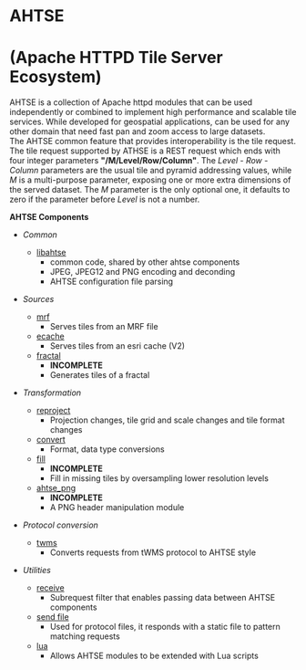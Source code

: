 # AHTSE
# (Apache HTTPD Tile Server Ecosystem)

AHTSE is a collection of Apache httpd modules that can be used independently or combined to implement high performance and scalable tile services.  While developed for geospatial applications, can be used for any other domain that need fast pan and zoom access to large datasets.  
The AHTSE common feature that provides interoperability is the tile request.  The tile request supported by ATHSE is a REST request which ends with four integer parameters **"/M/Level/Row/Column"**.  The _Level - Row - Column_ parameters are the usual tile and pyramid addressing values, while _M_ is a multi-purpose parameter, exposing one or more extra dimensions of the served dataset. The _M_ parameter is the only optional one, it defaults to zero if the parameter before _Level_ is not a number.

**AHTSE Components**

* *Common*
  * [libahtse](https://github.com/lucianpls/libahtse)
    * common code, shared by other ahtse components
    * JPEG, JPEG12 and PNG encoding and deconding
    * AHTSE configuration file parsing
    
* *Sources*
  * [mrf](https://github.com/lucianpls/mod_mrf)
    * Serves tiles from an MRF file
  * [ecache](https://github.com/lucianpls/mod_ecache)
    * Serves tiles from an esri cache (V2)
  * [fractal](https://github.com/lucianpls/mod_fractal_tiles)
    * **INCOMPLETE**
    * Generates tiles of a fractal

* *Transformation*
  * [reproject](https://github.com/lucianpls/mod_reproject)
    * Projection changes, tile grid and scale changes and tile format changes
  * [convert](https://github.com/lucianpls/mod_convert)
    * Format, data type conversions
  * [fill](https://github.com/lucianpls/mod_ahtse_fill)
    * **INCOMPLETE**
    * Fill in missing tiles by oversampling lower resolution levels
  * [ahtse_png](https://github.com/lucianpls/mod_ahtse_png)
    * **INCOMPLETE**
    * A PNG header manipulation module

* *Protocol conversion*
  * [twms](https://github.com/lucianpls/mod_twms)
    * Converts requests from tWMS protocol to AHTSE style

* *Utilities*
  * [receive](https://github.com/lucianpls/mod_receive)
    * Subrequest filter that enables passing data between AHTSE components
  * [send file](https://github.com/lucianpls/mod_sfim)
    * Used for protocol files, it responds with a static file to pattern matching requests
  * [lua](https://github.com/lucianpls/mod_ahtse_lua)
    * Allows AHTSE modules to be extended with Lua scripts
